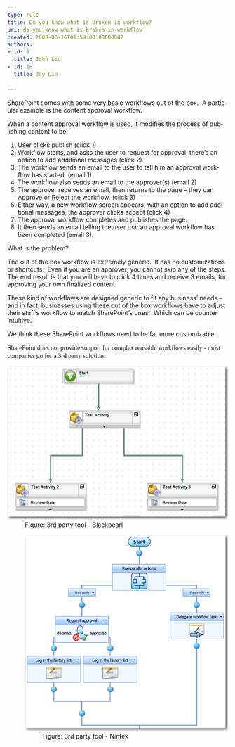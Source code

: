 ```yaml
---
type: rule
title: Do you know what is broken in workflow?
uri: do-you-know-what-is-broken-in-workflow
created: 2009-06-16T01:59:00.0000000Z
authors:
- id: 8
  title: John Liu
- id: 18
  title: Jay Lin

---
```




<span class='intro'> 
  <p>
    <span lang="EN-US">SharePoint comes with some very basic workflows out of the box.&#160; A particular example is the content approval workflow.</span>
  </p>
<p><span lang="EN-US"></span><span lang="EN-US"><span lang="EN-US">When a content approval workflow is used, it modifies the process of publishing content to be&#58;</span>
</span></p>
<ol>
    <li><span lang="EN-US">User clicks publish (click 1)</span> </li>
    <li><span lang="EN-US">Workflow starts, and asks the user to request for approval, there’s an option to add additional messages (click 2)</span> </li>
    <li><span lang="EN-US">The workflow sends an email to the user to tell him an approval workflow has started. (email 1)</span> </li>
    <li><span lang="EN-US">The workflow also sends an email to the approver(s) (email 2)</span> </li>
    <li><span lang="EN-US">The approver receives an email, then returns to the page – they can Approve or Reject the workflow. (click 3)</span> </li>
    <li><span lang="EN-US">Either way, a new workflow screen appears, with an option to add additional messages, the approver clicks accept (click 4)</span> </li>
    <li><span lang="EN-US">The approval workflow completes and publishes the page.&#160; </span></li>
    <li><span lang="EN-US">It then sends an email telling the user that an approval workflow has been completed (email 3).</span></li>
</ol>
<p><span lang="EN-US"></span><span lang="EN-US">What is the problem?</span></p>
<p class="MsoNormal"><span lang="EN-US">The out of the box workflow is extremely generic.&#160; It has no customizations or shortcuts.&#160; Even if you are an approver, you cannot skip any of the steps.&#160; The end result is that you will have to click 4 times and receive 3 emails, for approving your own finalized content.</span><span lang="EN-US">
</span></p>
<p class="MsoNormal"><span lang="EN-US">These kind of workflows are designed generic to fit any business’ needs – and in fact, businesses using these out of the box workflows have to adjust their staff’s workflow to match SharePoint’s ones.&#160; Which can be counter intuitive.</span></p>
<p></p>
<p></p>
 </span>


  <p class="MsoNormal">
    <span lang="EN-US">We think these SharePoint workflows need to be far more customizable.</span>
    <span lang="EN-US">&#160;</span>
  </p>
<p class="MsoNormal"><span lang="EN-US"></span><span lang="EN-US" style="font-family&#58;&quot;calibri&quot;,&quot;sans-serif&quot;;font-size&#58;11pt;">SharePoint does not provide support for complex reusable workflows easily - most companies go for a 3rd party solution&#58;</span></p>
<dl class="image">
    <dt><img src="./Blackpearl.png" alt="" /> </dt>
    <dd>Figure&#58; 3rd party tool - Blackpearl
    <dl class="image">
        <dt><img src="./Ninetex.png" alt="" /> </dt>
        <dd>Figure&#58; 3rd party tool - Nintex </dd>
    </dl>
    </dd>
</dl>



